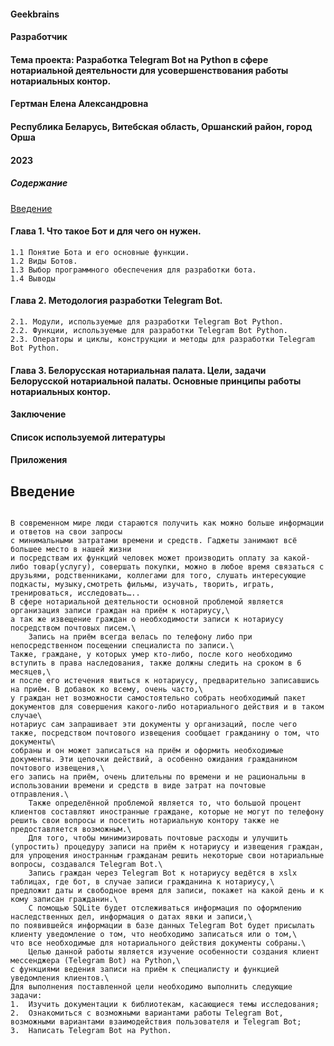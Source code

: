 #### Geekbrains

#### Разработчик

#### Тема проекта: Разработка Telegram Bot на Python в сфере нотариальной деятельности для усовершенствования работы нотариальных контор.


#### Гертман Елена Александровна

#### Республика Беларусь, Витебская область, Оршанский район, город Орша
#### 2023




##### Содержание  
[Введение](#introduction)
#### Глава 1. Что такое Бот и для чего он нужен.
    1.1 Понятие Бота и его основные функции.
    1.2 Виды Ботов.
    1.3 Выбор программного обеспечения для разработки бота.
    1.4 Выводы 
#### Глава 2. Методология разработки Telegram Bot.
    2.1. Модули, используемые для разработки Telegram Bot Python.
    2.2. Функции, используемые для разработки Telegram Bot Python.
    2.3. Операторы и циклы, конструкции и методы для разработки Telegram Bot Python.
#### Глава 3. Белорусская нотариальная палата. Цели, задачи Белорусской нотариальной палаты. Основные принципы работы нотариальных контор.
#### Заключение
#### Список используемой литературы
#### Приложения

<a name="introduction"><h2>Введение</h2></a>

```no-highlight

В современном мире люди стараются получить как можно больше информации и ответов на свои запросы    
с минимальными затратами времени и средств. Гаджеты занимают всё большее место в нашей жизни   
и посредствам их функций человек может производить оплату за какой-либо товар(услугу), совершать покупки, можно в любое время связаться с друзьями, родственниками, коллегами для того, слушать интересующие подкасты, музыку,смотреть фильмы, изучать, творить, играть, тренироваться, исследовать…..
В сфере нотариальной деятельности основной проблемой является организация записи граждан на приём к нотариусу,\
а так же извещение граждан о необходимости записи к нотариусу посредством почтовых писем.\
    Запись на приём всегда велась по телефону либо при непосредственном посещении специалиста по записи.\
Также, граждане, у которых умер кто-либо, после кого необходимо вступить в права наследования, также должны следить на сроком в 6 месяцев,\
и после его истечения явиться к нотариусу, предварительно записавшись на приём. В добавок ко всему, очень часто,\
у граждан нет возможности самостоятельно собрать необходимый пакет документов для совершения какого-либо нотариального действия и в таком случае\
нотариус сам запрашивает эти документы у организаций, после чего также, посредством почтового извещения сообщает гражданину о том, что документы\
собраны и он может записаться на приём и оформить необходимые документы. Эти цепочки действий, а особенно ожидания гражданином почтового извещения,\
его запись на приём, очень длительны по времени и не рациональны в использовании времени и средств в виде затрат на почтовые отправления.\
    Также определённой проблемой является то, что большой процент клиентов составляют иностранные граждане, которые не могут по телефону решить свои вопросы и посетить нотариальную контору также не предоставляется возможным.\
    Для того, чтобы минимизировать почтовые расходы и улучшить (упростить) процедуру записи на приём к нотариусу и извещения граждан, для упрощения иностранным гражданам решить некоторые свои нотариальные вопросы, создавался Telegram Bot.\
    Запись граждан через Telegram Bot к нотариусу ведётся в xslx таблицах, где бот, в случае записи гражданина к нотариусу,\
предложит даты и свободное время для записи, покажет на какой день и к кому записан гражданин.\
    С помощью SQLite будет отслеживаться информация по оформлению наследственных дел, информация о датах явки и записи,\
по появившейся информации в базе данных Telegram Bot будет присылать клиенту уведомление о том, что необходимо записаться или о том,\
что все необходимые для нотариального действия документы собраны.\
    Целью данной работы является изучение особенности создания клиент мессенджера (Telegram Bot) на Python,\
с функциями ведения записи на приём к специалисту и функцией уведомления клиентов.\
Для выполнения поставленной цели необходимо выполнить следующие задачи:
1.	Изучить документации к библиотекам, касающиеся темы исследования;
2.	Ознакомиться с возможными вариантами работы Telegram Bot, возможными вариантами взаимодействия пользователя и Telegram Bot;
3.	Написать Telegram Bot на Python.
